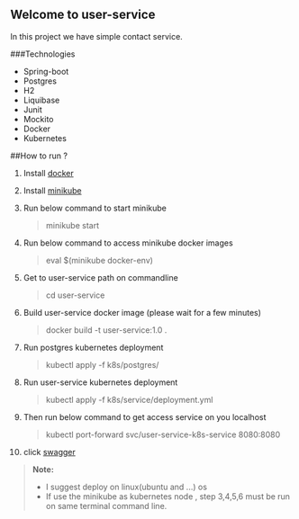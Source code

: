 ## Welcome to user-service
In this project we have simple contact service.

###Technologies
* Spring-boot
* Postgres
* H2
* Liquibase
* Junit
* Mockito
* Docker
* Kubernetes

##How to run ? 
1. Install [docker](https://phoenixnap.com/kb/how-to-install-docker-on-ubuntu-18-04)
2. Install [minikube](https://phoenixnap.com/kb/install-minikube-on-ubuntu)
3. Run below command to start minikube
    > minikube start
4. Run below command to access minikube docker images
    > eval $(minikube docker-env)
5. Get to user-service path on commandline
    > cd user-service
6. Build user-service docker image (please wait for a few minutes)
    > docker build -t user-service:1.0 .
7. Run postgres kubernetes deployment
    > kubectl apply -f k8s/postgres/
8. Run user-service kubernetes deployment
    > kubectl apply -f k8s/service/deployment.yml
9. Then run below command to get access service on you localhost
    > kubectl  port-forward svc/user-service-k8s-service 8080:8080
                                                                    
10. click [swagger](http://localhost:8080/swagger-ui.html)

> **Note:**
>- I suggest deploy on linux(ubuntu and ...) os
>- If use the minikube as kubernetes node , step 3,4,5,6 must be run on same terminal command line.


